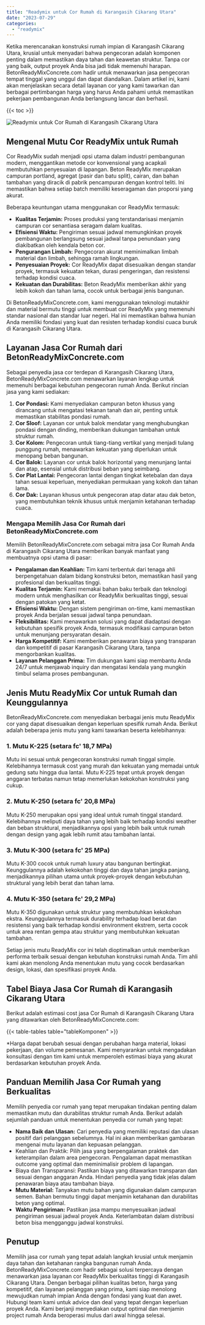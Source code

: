 ```yaml
---
title: "Readymix untuk Cor Rumah di Karangasih Cikarang Utara"
date: "2023-07-29"
categories: 
  - "readymix"
---
```


Ketika merencanakan konstruksi rumah impian di Karangasih Cikarang Utara, krusial untuk menyadari bahwa pengecoran adalah komponen penting dalam memastikan daya tahan dan keawetan struktur. Tanpa cor yang baik, output proyek Anda bisa jadi tidak memenuhi harapan. BetonReadyMixConcrete.com hadir untuk menawarkan jasa pengecoran tempat tinggal yang unggul dan dapat diandalkan. Dalam artikel ini, kami akan menjelaskan secara detail layanan cor yang kami tawarkan dan berbagai pertimbangan harga yang harus Anda pahami untuk memastikan pekerjaan pembangunan Anda berlangsung lancar dan berhasil.

{{< toc >}}

![Readymix untuk Cor Rumah di Karangasih Cikarang Utara](https://betoncor8.github.io/cor/harga-beton-readymix-concrete%20(1).png)

## Mengenal Mutu Cor ReadyMix untuk Rumah

Cor ReadyMix sudah menjadi opsi utama dalam industri pembangunan modern, menggantikan metode cor konvensional yang acapkali membutuhkan penyesuaian di lapangan. Beton ReadyMix merupakan campuran portland, agregat (pasir dan batu split), cairan, dan bahan tambahan yang diracik di pabrik pencampuran dengan kontrol teliti. Ini memastikan bahwa setiap batch memiliki keseragaman dan proporsi yang akurat.

Beberapa keuntungan utama menggunakan cor ReadyMix termasuk:

- **Kualitas Terjamin:** Proses produksi yang terstandarisasi menjamin campuran cor senantiasa seragam dalam kualitas.
- **Efisiensi Waktu:** Pengiriman sesuai jadwal memungkinkan proyek pembangunan berlangsung sesuai jadwal tanpa penundaan yang diakibatkan oleh kendala beton cor.
- **Pengurangan Limbah:** Pengecoran akurat meminimalkan limbah material dan limbah, sehingga ramah lingkungan.
- **Penyesuaian Proyek:** Cor ReadyMix dapat disesuaikan dengan standar proyek, termasuk kekuatan tekan, durasi pengeringan, dan resistensi terhadap kondisi cuaca.
- **Kekuatan dan Durabilitas:** Beton ReadyMix memberikan akhir yang lebih kokoh dan tahan lama, cocok untuk berbagai jenis bangunan.

Di BetonReadyMixConcrete.com, kami menggunakan teknologi mutakhir dan material bermutu tinggi untuk membuat cor ReadyMix yang memenuhi standar nasional dan standar luar negeri. Hal ini memastikan bahwa hunian Anda memiliki fondasi yang kuat dan resisten terhadap kondisi cuaca buruk di Karangasih Cikarang Utara.

## Layanan Jasa Cor Rumah dari BetonReadyMixConcrete.com

Sebagai penyedia jasa cor terdepan di Karangasih Cikarang Utara, BetonReadyMixConcrete.com menawarkan layanan lengkap untuk memenuhi berbagai kebutuhan pengecoran rumah Anda. Berikut rincian jasa yang kami sediakan:

1. **Cor Pondasi:** Kami menyediakan campuran beton khusus yang dirancang untuk mengatasi tekanan tanah dan air, penting untuk memastikan stabilitas pondasi rumah.
2. **Cor Sloof:** Layanan cor untuk balok mendatar yang menghubungkan pondasi dengan dinding, memberikan dukungan tambahan untuk struktur rumah.
3. **Cor Kolom:** Pengecoran untuk tiang-tiang vertikal yang menjadi tulang punggung rumah, menawarkan kekuatan yang diperlukan untuk menopang beban bangunan.
4. **Cor Balok:** Layanan cor untuk balok horizontal yang menunjang lantai dan atap, esensial untuk distribusi beban yang seimbang.
5. **Cor Plat Lantai:** Pengecoran lantai dengan tingkat ketebalan dan daya tahan sesuai keperluan, menyediakan permukaan yang kokoh dan tahan lama.
6. **Cor Dak:** Layanan khusus untuk pengecoran atap datar atau dak beton, yang membutuhkan teknik khusus untuk menjamin ketahanan terhadap cuaca.

### Mengapa Memilih Jasa Cor Rumah dari BetonReadyMixConcrete.com

Memilih BetonReadyMixConcrete.com sebagai mitra jasa Cor Rumah Anda di Karangasih Cikarang Utara memberikan banyak manfaat yang membuatnya opsi utama di pasar:

- **Pengalaman dan Keahlian:** Tim kami terbentuk dari tenaga ahli berpengetahuan dalam bidang konstruksi beton, memastikan hasil yang profesional dan berkualitas tinggi.
- **Kualitas Terjamin:** Kami memakai bahan baku terbaik dan teknologi modern untuk menghasilkan cor ReadyMix berkualitas tinggi, sesuai dengan patokan yang ketat.
- **Efisiensi Waktu:** Dengan sistem pengiriman on-time, kami memastikan proyek Anda berjalan sesuai jadwal tanpa penundaan.
- **Fleksibilitas:** Kami menawarkan solusi yang dapat diadaptasi dengan kebutuhan spesifik proyek Anda, termasuk modifikasi campuran beton untuk menunjang persyaratan desain.
- **Harga Kompetitif:** Kami memberikan penawaran biaya yang transparan dan kompetitif di pasar Karangasih Cikarang Utara, tanpa mengorbankan kualitas.
- **Layanan Pelanggan Prima:** Tim dukungan kami siap membantu Anda 24/7 untuk menjawab inquiry dan mengatasi kendala yang mungkin timbul selama proses pembangunan.

## Jenis Mutu ReadyMix Cor untuk Rumah dan Keunggulannya

BetonReadyMixConcrete.com menyediakan berbagai jenis mutu ReadyMix cor yang dapat disesuaikan dengan keperluan spesifik rumah Anda. Berikut adalah beberapa jenis mutu yang kami tawarkan beserta kelebihannya:

### 1\. Mutu K-225 (setara fc' 18,7 MPa)

Mutu ini sesuai untuk pengecoran konstruksi rumah tinggal simple. Kelebihannya termasuk cost yang murah dan kekuatan yang memadai untuk gedung satu hingga dua lantai. Mutu K-225 tepat untuk proyek dengan anggaran terbatas namun tetap memerlukan kekokohan konstruksi yang cukup.

### 2\. Mutu K-250 (setara fc' 20,8 MPa)

Mutu K-250 merupakan opsi yang ideal untuk rumah tinggal standard. Kelebihannya meliputi daya tahan yang lebih baik terhadap kondisi weather dan beban struktural, menjadikannya opsi yang lebih baik untuk rumah dengan design yang agak lebih rumit atau tambahan lantai.

### 3\. Mutu K-300 (setara fc' 25 MPa)

Mutu K-300 cocok untuk rumah luxury atau bangunan bertingkat. Keunggulannya adalah kekokohan tinggi dan daya tahan jangka panjang, menjadikannya pilihan utama untuk proyek-proyek dengan kebutuhan struktural yang lebih berat dan tahan lama.

### 4\. Mutu K-350 (setara fc' 29,2 MPa)

Mutu K-350 digunakan untuk struktur yang membutuhkan kekokohan ekstra. Keunggulannya termasuk durability terhadap load berat dan resistensi yang baik terhadap kondisi environment ekstrem, serta cocok untuk area rentan gempa atau struktur yang membutuhkan kekuatan tambahan.

Setiap jenis mutu ReadyMix cor ini telah dioptimalkan untuk memberikan performa terbaik sesuai dengan kebutuhan konstruksi rumah Anda. Tim ahli kami akan menolong Anda menentukan mutu yang cocok berdasarkan design, lokasi, dan spesifikasi proyek Anda.

## Tabel Biaya Jasa Cor Rumah di Karangasih Cikarang Utara

Berikut adalah estimasi cost jasa Cor Rumah di Karangasih Cikarang Utara yang ditawarkan oleh BetonReadyMixConcrete.com:

{{< table-tables table="tableKomponen" >}}

\*Harga dapat berubah sesuai dengan perubahan harga material, lokasi pekerjaan, dan volume pemesanan. Kami menyarankan untuk mengadakan konsultasi dengan tim kami untuk memperoleh estimasi biaya yang akurat berdasarkan kebutuhan proyek Anda.

## Panduan Memilih Jasa Cor Rumah yang Berkualitas

Memilih penyedia cor rumah yang tepat merupakan tindakan penting dalam memastikan mutu dan durabilitas struktur rumah Anda. Berikut adalah sejumlah panduan untuk menentukan penyedia cor rumah yang tepat:

- **Nama Baik dan Ulasan:** Cari penyedia yang memiliki reputasi dan ulasan positif dari pelanggan sebelumnya. Hal ini akan memberikan gambaran mengenai mutu layanan dan kepuasan pelanggan.
- Keahlian dan Praktik: Pilih jasa yang berpengalaman praktek dan keterampilan dalam area pengecoran. Pengalaman dapat memastikan outcome yang optimal dan meminimalisir problem di lapangan.
- Biaya dan Transparansi: Pastikan biaya yang ditawarkan transparan dan sesuai dengan anggaran Anda. Hindari penyedia yang tidak jelas dalam penawaran biaya atau tambahan biaya.
- **Mutu Material:** Tanyakan mutu bahan yang digunakan dalam campuran semen. Bahan bermutu tinggi dapat menjamin ketahanan dan durabilitas beton yang optimal.
- **Waktu Pengiriman:** Pastikan jasa mampu menyesuaikan jadwal pengiriman sesuai jadwal proyek Anda. Keterlambatan dalam distribusi beton bisa mengganggu jadwal konstruksi.

## Penutup

Memilih jasa cor rumah yang tepat adalah langkah krusial untuk menjamin daya tahan dan ketahanan rangka bangunan rumah Anda. BetonReadyMixConcrete.com hadir sebagai solusi terpercaya dengan menawarkan jasa layanan cor ReadyMix berkualitas tinggi di Karangasih Cikarang Utara. Dengan berbagai pilihan kualitas beton, harga yang kompetitif, dan layanan pelanggan yang prima, kami siap menolong mewujudkan rumah impian Anda dengan fondasi yang kuat dan awet. Hubungi team kami untuk advice dan deal yang tepat dengan keperluan proyek Anda. Kami berjanji menyediakan output optimal dan menjamin project rumah Anda beroperasi mulus dari awal hingga selesai.
